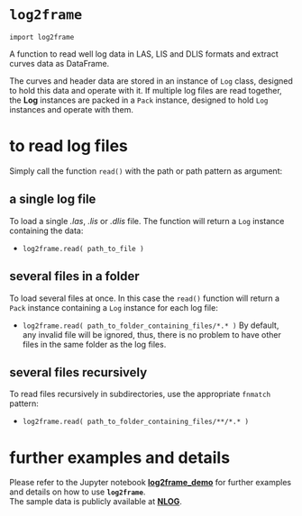 # `log2frame`

`import log2frame`

A function to read well log data in LAS, LIS and DLIS formats and extract curves data as DataFrame.

The curves and header data are stored in an instance of `Log` class, designed to hold this data and operate with it.
If multiple log files are read together, the __Log__ instances are packed in a `Pack` instance, designed to hold `Log` instances and operate with them.

# to read log files
Simply call the function `read()` with the path or path pattern as argument:

## a single log file
To load a single _.las_, _.lis_ or _.dlis_ file. The function will return a `Log` instance containing the data:  
- `log2frame.read( path_to_file )` 

## several files in a folder  
To load several files at once. In this case the `read()` function will return a `Pack` instance containing a `Log` instance for each log file:  
- `log2frame.read( path_to_folder_containing_files/*.* )` 
By default, any invalid file will be ignored, thus, there is no problem to have other files in the same folder as the log files.

## several files recursively
To read files recursively in subdirectories, use the appropriate `fnmatch` pattern:  
- `log2frame.read( path_to_folder_containing_files/**/*.* )`

# further examples and details
Please refer to the Jupyter notebook <a href="https://github.com/ayaranitram/log2frame/blob/master/log2frame_demo.ipynb">**log2frame_demo**</a> for further examples and details on how to use **`log2frame`**.  
The sample data is publicly available at <a href="https://www.nlog.nl/en">**NLOG**</a>.
